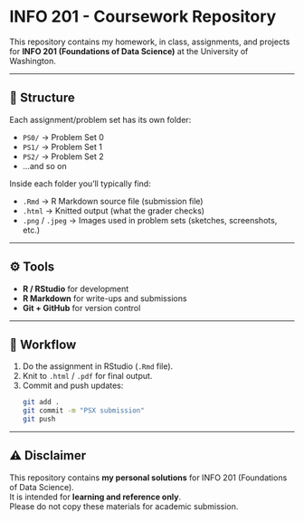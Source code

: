 # INFO 201 - Coursework Repository

This repository contains my homework, in class, assignments, and projects for **INFO 201 (Foundations of Data Science)** at the University of Washington.

---

## 📂 Structure
Each assignment/problem set has its own folder:

- `PS0/` → Problem Set 0  
- `PS1/` → Problem Set 1  
- `PS2/` → Problem Set 2  
- ...and so on  

Inside each folder you’ll typically find:
- `.Rmd` → R Markdown source file (submission file)  
- `.html` → Knitted output (what the grader checks)  
- `.png` / `.jpeg` → Images used in problem sets (sketches, screenshots, etc.)

---

## ⚙️ Tools
- **R / RStudio** for development  
- **R Markdown** for write-ups and submissions  
- **Git + GitHub** for version control  

---

## 🚀 Workflow
1. Do the assignment in RStudio (`.Rmd` file).  
2. Knit to `.html` / `.pdf` for final output.  
3. Commit and push updates:
   ```bash
   git add .
   git commit -m "PSX submission"
   git push
   ```

---

## ⚠️ Disclaimer
This repository contains **my personal solutions** for INFO 201 (Foundations of Data Science).  
It is intended for **learning and reference only**.  
Please do not copy these materials for academic submission.